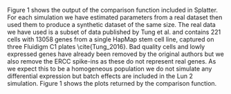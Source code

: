 Figure 1 shows the output of the comparison function included in Splatter. For each simulation we have estimated parameters from a real dataset then used them to produce a synthetic dataset of the same size. The real data we have used is a subset of data published by Tung et al. and contains 221 cells with 13058 genes from a single HapMap stem cell line, captured on three Fluidigm C1 plates \cite{Tung_2016}. Bad quality cells and lowly expressed genes have already been removed by the original authors but we also remove the ERCC spike-ins as these do not represent real genes. As we expect this to be a homogeneous population we do not simulate any differential expression but batch effects are included in the Lun 2 simulation. Figure 1 shows the plots returned by the comparison function.